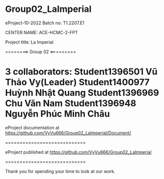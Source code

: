 # Group02_LaImperial

eProject-10-2022
Batch no: T1.2207.E1

CENTER NAME: ACE-HCMC-2-FPT

Project title: La Imperial 

========> Group 02 <=========

3 collaborators:
  Student1396501 Vũ Thảo Vy(Leader)
  Student1400977 Huỳnh Nhật Quang 
  Student1396969 Chu Văn Nam 
  Student1396948 Nguyễn Phúc Minh Châu 
============================

eProject documentation at https://github.com/VyVu666/Group02_LaImperial/Document/

============================

eProject published at https://github.com/VyVu666/Group02_LaImperial

============================

Thank you for spending your time to look at our work.
